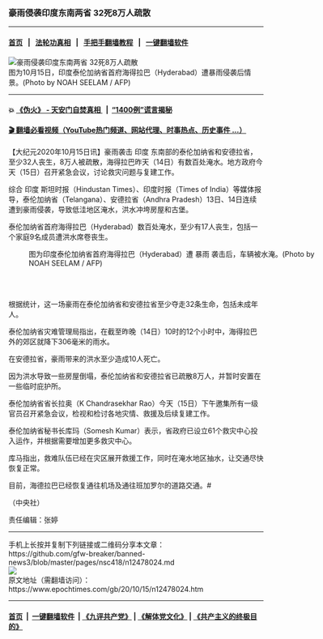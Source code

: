 ### 豪雨侵袭印度东南两省 32死8万人疏散
------------------------

#### [首页](https://github.com/gfw-breaker/banned-news3/blob/master/README.md) &nbsp;&nbsp;|&nbsp;&nbsp; [法轮功真相](https://github.com/begood0513/basic/blob/master/README.md)  &nbsp;&nbsp;|&nbsp;&nbsp; [手把手翻墙教程](https://github.com/gfw-breaker/guides/wiki)  &nbsp;&nbsp;|&nbsp;&nbsp; [一键翻墙软件](https://github.com/gfw-breaker/nogfw/blob/master/README.md)  



<div><img alt="豪雨侵袭印度东南两省 32死8万人疏散" class="attachment-djy_600_400 size-djy_600_400 wp-post-image" src="https://i.epochtimes.com/assets/uploads/2020/10/000_8T66GJ-600x400.jpg"/>
<div class="caption">
 图为10月15日，印度泰伦加纳省首府海得拉巴（Hyderabad）遭暴雨侵袭后情景。(Photo by NOAH SEELAM / AFP)
</div></div><hr/>

#### 💥 [《伪火》 - 天安门自焚真相 ](http://158.247.195.190:10000/videos/blog/weihuo.html)&nbsp; |&nbsp; [“1400例”谎言揭秘  ](http://158.247.195.190:10000/videos/blog/jiexi1400.html)

#### [ 🎬  翻墙必看视频（YouTube热门频道、网站代理、时事热点、历史事件 ...）](https://github.com/gfw-breaker/links/blob/master/banned.md)

<div><p>
 【大纪元2020年10月15日讯】豪雨袭击
 <ok href="https://www.epochtimes.com/gb/tag/%E5%8D%B0%E5%BA%A6.html">
  印度
 </ok>
 东南部的泰伦加纳省和安德拉省，至少32人丧生，8万人被疏散，海得拉巴昨天（14日）有数百处淹水。地方政府今天（15日）召开紧急会议，讨论救灾问题与复建工作。
</p>
<p>
 综合
 <ok href="https://www.epochtimes.com/gb/tag/%E5%8D%B0%E5%BA%A6.html">
  印度
 </ok>
 斯坦时报（Hindustan Times）、印度时报（Times of India）等媒体报导，泰伦加纳省（Telangana）、安德拉省（Andhra Pradesh）13日、14日连续遭到豪雨侵袭，导致低洼地区淹水，洪水冲垮房屋和古堡。
</p>
<p>
 泰伦加纳省首府海得拉巴（Hyderabad）数百处淹水，至少有17人丧生，包括一个家庭9名成员遭洪水席卷丧生。
</p>
<figure class="wp-caption aligncenter" id="attachment_12478042" style="width: 600px">
 <ok href="https://i.epochtimes.com/assets/uploads/2020/10/000_8T629N.jpg">
  <img alt="" class="size-large wp-image-12478042" src="https://i.epochtimes.com/assets/uploads/2020/10/000_8T629N-600x399.jpg"/>
 </ok>
 <br/><figcaption class="wp-caption-text">
  图为印度泰伦加纳省首府海得拉巴（Hyderabad）遭
  <ok href="https://www.epochtimes.com/gb/tag/%E6%9A%B4%E9%9B%A8.html">
   暴雨
  </ok>
  袭击后，车辆被水淹。(Photo by NOAH SEELAM / AFP)
 </figcaption><br/>
</figure><br/>
<p>
 根据统计，这一场豪雨在泰伦加纳省和安德拉省至少夺走32条生命，包括未成年人。
</p>
<p>
 泰伦加纳省灾难管理局指出，在截至昨晚（14日）10时的12个小时中，海得拉巴外的郊区就降下306毫米的雨水。
</p>
<p>
 在安德拉省，豪雨带来的洪水至少造成10人死亡。
</p>
<p>
 因为洪水导致一些房屋倒塌，泰伦加纳省和安德拉省已疏散8万人，并暂时安置在一些临时庇护所。
</p>
<p>
 泰伦加纳省省长拉奥（K Chandrasekhar Rao）今天（15日）下午邀集所有一级官员召开紧急会议，检视和检讨各地灾情、救援及后续复建工作。
</p>
<p>
 泰伦加纳省秘书长库玛（Somesh Kumar）表示，省政府已设立61个救灾中心投入运作，并根据需要增加更多救灾中心。
</p>
<p>
 库马指出，救难队伍已经在灾区展开救援工作，同时在淹水地区抽水，让交通尽快恢复正常。
</p>
<p>
 目前，海德拉巴已经恢复通往机场及通往班加罗尔的道路交通。#
</p>
<p>
 （中央社）
</p>
<p>
 责任编辑：张婷
</p>
</div>
<hr/>
手机上长按并复制下列链接或二维码分享本文章：<br/>
https://github.com/gfw-breaker/banned-news3/blob/master/pages/nsc418/n12478024.md <br/>
<a href='https://github.com/gfw-breaker/banned-news3/blob/master/pages/nsc418/n12478024.md'><img src='https://github.com/gfw-breaker/banned-news3/blob/master/pages/nsc418/n12478024.md.png'/></a> <br/>
原文地址（需翻墙访问）：https://www.epochtimes.com/gb/20/10/15/n12478024.htm


------------------------
#### [首页](https://github.com/gfw-breaker/banned-news3/blob/master/README.md) &nbsp;|&nbsp; [一键翻墙软件](https://github.com/gfw-breaker/nogfw/blob/master/README.md) &nbsp;| [《九评共产党》](https://github.com/gfw-breaker/9ping.md/blob/master/README.md#九评之一评共产党是什么) | [《解体党文化》](https://github.com/gfw-breaker/jtdwh.md/blob/master/README.md) | [《共产主义的终极目的》](https://github.com/gfw-breaker/gczydzjmd.md/blob/master/README.md)


<img src='http://gfw-breaker.win/banned-news3/pages/nsc418/n12478024.md' width='0px' height='0px'/>